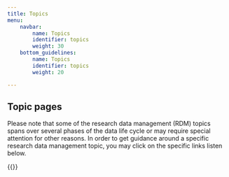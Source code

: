 ```yaml
---
title: Topics
menu:
    navbar:
        name: Topics
        identifier: topics
        weight: 30
    bottom_guidelines:
        name: Topics
        identifier: topics
        weight: 20

---
```


## Topic pages

Please note that some of the research data management (RDM) topics spans over several phases of the data life cycle or may require special attention for other reasons. In order to get guidance around a specific research data management topic, you may click on the specific links listen below.

{{<display-topics >}}

<!--### Human data pages
 I imagine that we might want to gather some of these pages into a single one, with subheadings instead?

* [Human data legal references](/topic/human-data-legal-ref)
* [Human data (PI)](/topic/human-data-PI.md)
* [Human data (bioinformatician)](/topic/human-data-bioinformatician)
* [Data Protection Officer](/topic/data-protection-officer)
* [General processing agreements](/topic/general-processing-agreements)
* [Sensitive data](/topic/sensitive-data)

-->
